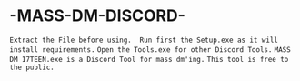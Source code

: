# -MASS-DM-DISCORD-
``Extract the File before using. 
Run first the Setup.exe as it will install requirements.``
``Open the Tools.exe for other Discord Tools.``
``MASS DM 17TEEN.exe is a Discord Tool for mass dm'ing.``
``This tool is free to the public.``
